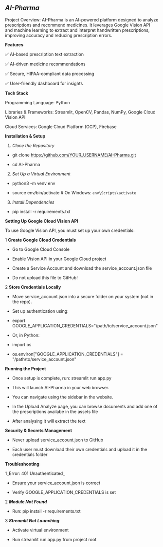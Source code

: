 _**AI-Pharma**_
----------------------
Project Overview: AI-Pharma is an AI-powered platform designed to analyze prescriptions and recommend medicines. It leverages Google Vision API and machine learning to extract and interpret handwritten prescriptions, improving accuracy and reducing prescription errors.


**Features**

✅ AI-based prescription text extraction

✅ AI-driven medicine recommendations

✅ Secure, HIPAA-compliant data processing

✅ User-friendly dashboard for insights



**Tech Stack**

Programming Language: Python

Libraries & Frameworks: Streamlit, OpenCV, Pandas, NumPy, Google Cloud Vision API

Cloud Services: Google Cloud Platform (GCP), Firebase



**Installation & Setup**

1. _Clone the Repository_

- git clone https://github.com/YOUR_USERNAME/AI-Pharma.git

- cd AI-Pharma


2. _Set Up a Virtual Environment_

- python3 -m venv env

- source env/bin/activate  # On Windows: `env\Scripts\activate`


3. _Install Dependencies_
   
- pip install -r requirements.txt



**Setting Up Google Cloud Vision API**

To use Google Vision API, you must set up your own credentials:

1️ **Create Google Cloud Credentials**

- Go to Google Cloud Console

- Enable Vision API in your Google Cloud project

- Create a Service Account and download the service_account.json file

- Do not upload this file to GitHub!

2️ **Store Credentials Locally**

- Move service_account.json into a secure folder on your system (not in the repo).

- Set up authentication using:

- export GOOGLE_APPLICATION_CREDENTIALS="/path/to/service_account.json"

- Or, in Python:

- import os

- os.environ["GOOGLE_APPLICATION_CREDENTIALS"] = "/path/to/service_account.json"



**Running the Project**

- Once setup is complete, run: streamlit run app.py

- This will launch AI-Pharma in your web browser.

- You can navigate using the sidebar in the website.

- In the Upload Analyze page, you can browse documents and add one of the prescriptions availabe in the assets file

- After analysing it will extract the text 




**Security & Secrets Management**

- Never upload service_account.json to GitHub

- Each user must download their own credentials and upload it in the credentials folder



**Troubleshooting**

1️_Error: 401 Unauthenticated_

- Ensure your service_account.json is correct

- Verify GOOGLE_APPLICATION_CREDENTIALS is set


2️ _**Module Not Found**_

- Run: pip install -r requirements.txt


3️ _**Streamlit Not Launching**_

- Activate virtual environment

- Run streamlit run app.py from project root
